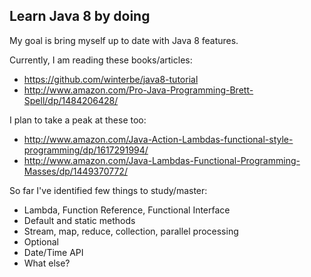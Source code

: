 ## Learn Java 8 by doingMy goal is bring myself up to date with Java 8 features.Currently, I am reading these books/articles:- https://github.com/winterbe/java8-tutorial- http://www.amazon.com/Pro-Java-Programming-Brett-Spell/dp/1484206428/I plan to take a peak at these too:- http://www.amazon.com/Java-Action-Lambdas-functional-style-programming/dp/1617291994/- http://www.amazon.com/Java-Lambdas-Functional-Programming-Masses/dp/1449370772/So far I've identified few things to study/master:- Lambda, Function Reference, Functional Interface- Default and static methods- Stream, map, reduce, collection, parallel processing- Optional- Date/Time API- What else?